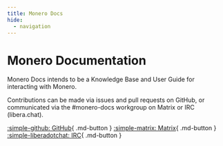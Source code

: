 ```yaml
---
title: Monero Docs
hide:
  - navigation
---
```

# Monero Documentation

Monero Docs intends to be a Knowledge Base and User Guide for interacting with Monero.

Contributions can be made via issues and pull requests on GitHub, or communicated via the #monero-docs workgroup on Matrix or IRC (libera.chat).

[:simple-github: GitHub](https://github.com/monero-project/monero-docs){ .md-button }
[:simple-matrix: Matrix](https://matrix.to/#/%23monero-docs:monero.social){ .md-button }
[:simple-liberadotchat: IRC](https://web.libera.chat/#monero-docs){ .md-button }

